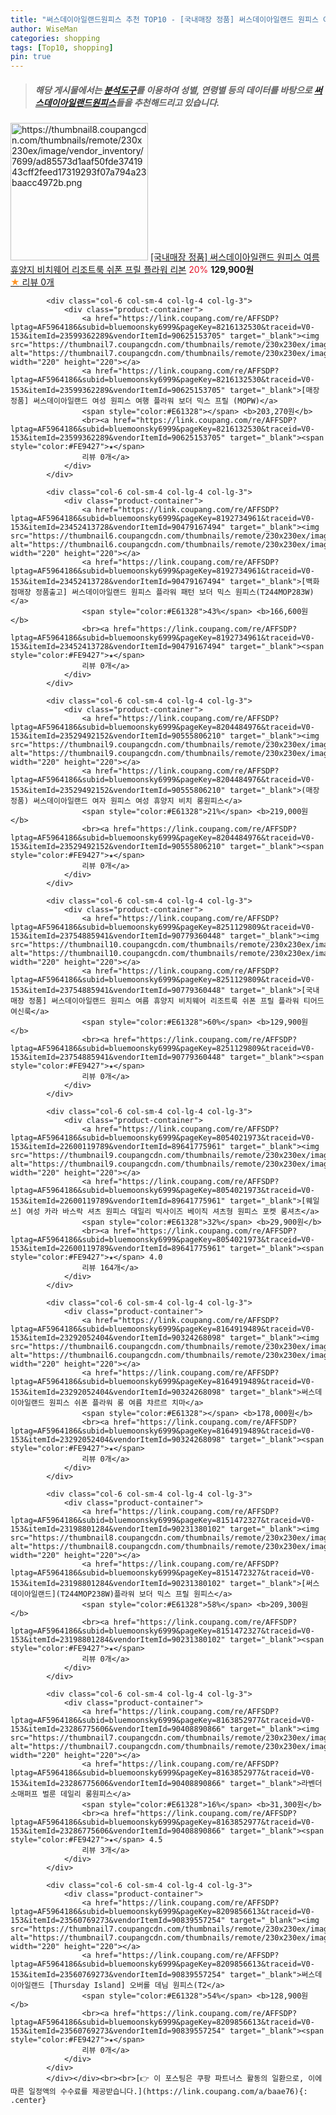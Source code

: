 ```yaml
---
title: "써스데이아일랜드원피스 추천 TOP10 - [국내매장 정품] 써스데이아일랜드 원피스 여름 휴양지 비치웨어 리조트룩 쉬폰 프릴 플라워 리본"
author: WiseMan
categories: shopping
tags: [Top10, shopping]
pin: true
---
```


> ##### 해당 게시물에서는 [**분석도구**](https://itemscout.io/)를 이용하여 **성별**, **연령별** 등의 데이터를 바탕으로 [**써스데이아일랜드원피스**](https://link.coupang.com/a/baae76)들을 추천해드리고 있습니다.
<div class="container"><div class="row">
            <div class="col-6 col-sm-4 col-lg-4 col-lg-3">
                <div class="product-container">
                    <a href="https://link.coupang.com/re/AFFSDP?lptag=AF5964186&subid=bluemoonsky6999&pageKey=8251079702&traceid=V0-153&itemId=23754595838&vendorItemId=90779071213" target="_blank"><img src="https://thumbnail8.coupangcdn.com/thumbnails/remote/230x230ex/image/vendor_inventory/7699/ad85573d1aaf50fde3741943cff2feed17319293f07a794a23baacc4972b.png" alt="https://thumbnail8.coupangcdn.com/thumbnails/remote/230x230ex/image/vendor_inventory/7699/ad85573d1aaf50fde3741943cff2feed17319293f07a794a23baacc4972b.png" width="220" height="220"></a>
                    <a href="https://link.coupang.com/re/AFFSDP?lptag=AF5964186&subid=bluemoonsky6999&pageKey=8251079702&traceid=V0-153&itemId=23754595838&vendorItemId=90779071213" target="_blank">[국내매장 정품] 써스데이아일랜드 원피스 여름 휴양지 비치웨어 리조트룩 쉬폰 프릴 플라워 리본</a>
                    <span style="color:#E61328">20%</span> <b>129,900원</b>
                    <br><a href="https://link.coupang.com/re/AFFSDP?lptag=AF5964186&subid=bluemoonsky6999&pageKey=8251079702&traceid=V0-153&itemId=23754595838&vendorItemId=90779071213" target="_blank"><span style="color:#FE9427">★</span> 
                    리뷰 0개</a>
                </div>
            </div>
            
            <div class="col-6 col-sm-4 col-lg-4 col-lg-3">
                <div class="product-container">
                    <a href="https://link.coupang.com/re/AFFSDP?lptag=AF5964186&subid=bluemoonsky6999&pageKey=8216132530&traceid=V0-153&itemId=23599362289&vendorItemId=90625153705" target="_blank"><img src="https://thumbnail7.coupangcdn.com/thumbnails/remote/230x230ex/image/vendor_inventory/d6d3/fd0a8234a0012273298f2389576e5fba523ae11a02925038aa5d4789e99a.jpg" alt="https://thumbnail7.coupangcdn.com/thumbnails/remote/230x230ex/image/vendor_inventory/d6d3/fd0a8234a0012273298f2389576e5fba523ae11a02925038aa5d4789e99a.jpg" width="220" height="220"></a>
                    <a href="https://link.coupang.com/re/AFFSDP?lptag=AF5964186&subid=bluemoonsky6999&pageKey=8216132530&traceid=V0-153&itemId=23599362289&vendorItemId=90625153705" target="_blank">[매장정품] 써스데이아일랜드 여성 원피스 여행 플라워 보더 믹스 프릴 (MOPW)</a>
                    <span style="color:#E61328"></span> <b>203,270원</b>
                    <br><a href="https://link.coupang.com/re/AFFSDP?lptag=AF5964186&subid=bluemoonsky6999&pageKey=8216132530&traceid=V0-153&itemId=23599362289&vendorItemId=90625153705" target="_blank"><span style="color:#FE9427">★</span> 
                    리뷰 0개</a>
                </div>
            </div>
            
            <div class="col-6 col-sm-4 col-lg-4 col-lg-3">
                <div class="product-container">
                    <a href="https://link.coupang.com/re/AFFSDP?lptag=AF5964186&subid=bluemoonsky6999&pageKey=8192734961&traceid=V0-153&itemId=23452413728&vendorItemId=90479167494" target="_blank"><img src="https://thumbnail6.coupangcdn.com/thumbnails/remote/230x230ex/image/vendor_inventory/403f/9cbbb641bd383d6e5774eefd2ce139e782894dced721a858c51e703d9458.jpg" alt="https://thumbnail6.coupangcdn.com/thumbnails/remote/230x230ex/image/vendor_inventory/403f/9cbbb641bd383d6e5774eefd2ce139e782894dced721a858c51e703d9458.jpg" width="220" height="220"></a>
                    <a href="https://link.coupang.com/re/AFFSDP?lptag=AF5964186&subid=bluemoonsky6999&pageKey=8192734961&traceid=V0-153&itemId=23452413728&vendorItemId=90479167494" target="_blank">[백화점매장 정품출고] 써스데이아일랜드 원피스 플라워 패턴 보더 믹스 원피스(T244MOP283W)</a>
                    <span style="color:#E61328">43%</span> <b>166,600원</b>
                    <br><a href="https://link.coupang.com/re/AFFSDP?lptag=AF5964186&subid=bluemoonsky6999&pageKey=8192734961&traceid=V0-153&itemId=23452413728&vendorItemId=90479167494" target="_blank"><span style="color:#FE9427">★</span> 
                    리뷰 0개</a>
                </div>
            </div>
            
            <div class="col-6 col-sm-4 col-lg-4 col-lg-3">
                <div class="product-container">
                    <a href="https://link.coupang.com/re/AFFSDP?lptag=AF5964186&subid=bluemoonsky6999&pageKey=8204484976&traceid=V0-153&itemId=23529492152&vendorItemId=90555806210" target="_blank"><img src="https://thumbnail9.coupangcdn.com/thumbnails/remote/230x230ex/image/vendor_inventory/bb8e/8bf3042aeca16403e463744e51278d4c9498d7ac4d1fbebbe5e314208291.png" alt="https://thumbnail9.coupangcdn.com/thumbnails/remote/230x230ex/image/vendor_inventory/bb8e/8bf3042aeca16403e463744e51278d4c9498d7ac4d1fbebbe5e314208291.png" width="220" height="220"></a>
                    <a href="https://link.coupang.com/re/AFFSDP?lptag=AF5964186&subid=bluemoonsky6999&pageKey=8204484976&traceid=V0-153&itemId=23529492152&vendorItemId=90555806210" target="_blank">(매장정품) 써스데이아일랜드 여자 원피스 여성 휴양지 비치 롱원피스</a>
                    <span style="color:#E61328">21%</span> <b>219,000원</b>
                    <br><a href="https://link.coupang.com/re/AFFSDP?lptag=AF5964186&subid=bluemoonsky6999&pageKey=8204484976&traceid=V0-153&itemId=23529492152&vendorItemId=90555806210" target="_blank"><span style="color:#FE9427">★</span> 
                    리뷰 0개</a>
                </div>
            </div>
            
            <div class="col-6 col-sm-4 col-lg-4 col-lg-3">
                <div class="product-container">
                    <a href="https://link.coupang.com/re/AFFSDP?lptag=AF5964186&subid=bluemoonsky6999&pageKey=8251129809&traceid=V0-153&itemId=23754885941&vendorItemId=90779360448" target="_blank"><img src="https://thumbnail10.coupangcdn.com/thumbnails/remote/230x230ex/image/vendor_inventory/5610/d7f13837fb23d032450364d6cc6dd6869efe9180f1e743c46797c6d0c64b.png" alt="https://thumbnail10.coupangcdn.com/thumbnails/remote/230x230ex/image/vendor_inventory/5610/d7f13837fb23d032450364d6cc6dd6869efe9180f1e743c46797c6d0c64b.png" width="220" height="220"></a>
                    <a href="https://link.coupang.com/re/AFFSDP?lptag=AF5964186&subid=bluemoonsky6999&pageKey=8251129809&traceid=V0-153&itemId=23754885941&vendorItemId=90779360448" target="_blank">[국내매장 정품] 써스데이아일랜드 원피스 여름 휴양지 비치웨어 리조트룩 쉬폰 프릴 플라워 티어드 여신룩</a>
                    <span style="color:#E61328">60%</span> <b>129,900원</b>
                    <br><a href="https://link.coupang.com/re/AFFSDP?lptag=AF5964186&subid=bluemoonsky6999&pageKey=8251129809&traceid=V0-153&itemId=23754885941&vendorItemId=90779360448" target="_blank"><span style="color:#FE9427">★</span> 
                    리뷰 0개</a>
                </div>
            </div>
            
            <div class="col-6 col-sm-4 col-lg-4 col-lg-3">
                <div class="product-container">
                    <a href="https://link.coupang.com/re/AFFSDP?lptag=AF5964186&subid=bluemoonsky6999&pageKey=8054021973&traceid=V0-153&itemId=22600119789&vendorItemId=89641775961" target="_blank"><img src="https://thumbnail9.coupangcdn.com/thumbnails/remote/230x230ex/image/vendor_inventory/a1f6/8e082437042986e534e572fc112880a2f18bcaf32afb25a475996a81daf0.jpg" alt="https://thumbnail9.coupangcdn.com/thumbnails/remote/230x230ex/image/vendor_inventory/a1f6/8e082437042986e534e572fc112880a2f18bcaf32afb25a475996a81daf0.jpg" width="220" height="220"></a>
                    <a href="https://link.coupang.com/re/AFFSDP?lptag=AF5964186&subid=bluemoonsky6999&pageKey=8054021973&traceid=V0-153&itemId=22600119789&vendorItemId=89641775961" target="_blank">[웨일쓰] 여성 카라 바스락 셔츠 원피스 데일리 빅사이즈 베이직 셔츠형 원피스 포켓 롱셔츠</a>
                    <span style="color:#E61328">32%</span> <b>29,900원</b>
                    <br><a href="https://link.coupang.com/re/AFFSDP?lptag=AF5964186&subid=bluemoonsky6999&pageKey=8054021973&traceid=V0-153&itemId=22600119789&vendorItemId=89641775961" target="_blank"><span style="color:#FE9427">★</span> 4.0
                    리뷰 164개</a>
                </div>
            </div>
            
            <div class="col-6 col-sm-4 col-lg-4 col-lg-3">
                <div class="product-container">
                    <a href="https://link.coupang.com/re/AFFSDP?lptag=AF5964186&subid=bluemoonsky6999&pageKey=8164919489&traceid=V0-153&itemId=23292052404&vendorItemId=90324268098" target="_blank"><img src="https://thumbnail6.coupangcdn.com/thumbnails/remote/230x230ex/image/vendor_inventory/92cf/68448caac26daa343b3fa4bc0a966ae308d7755e6acaa78d043e3ab59b06.jpg" alt="https://thumbnail6.coupangcdn.com/thumbnails/remote/230x230ex/image/vendor_inventory/92cf/68448caac26daa343b3fa4bc0a966ae308d7755e6acaa78d043e3ab59b06.jpg" width="220" height="220"></a>
                    <a href="https://link.coupang.com/re/AFFSDP?lptag=AF5964186&subid=bluemoonsky6999&pageKey=8164919489&traceid=V0-153&itemId=23292052404&vendorItemId=90324268098" target="_blank">써스데이아일랜드 원피스 쉬폰 플라워 롱 여름 챠르르 치마</a>
                    <span style="color:#E61328"></span> <b>178,000원</b>
                    <br><a href="https://link.coupang.com/re/AFFSDP?lptag=AF5964186&subid=bluemoonsky6999&pageKey=8164919489&traceid=V0-153&itemId=23292052404&vendorItemId=90324268098" target="_blank"><span style="color:#FE9427">★</span> 
                    리뷰 0개</a>
                </div>
            </div>
            
            <div class="col-6 col-sm-4 col-lg-4 col-lg-3">
                <div class="product-container">
                    <a href="https://link.coupang.com/re/AFFSDP?lptag=AF5964186&subid=bluemoonsky6999&pageKey=8151472327&traceid=V0-153&itemId=23198801284&vendorItemId=90231380102" target="_blank"><img src="https://thumbnail8.coupangcdn.com/thumbnails/remote/230x230ex/image/vendor_inventory/be3d/64f0796155aaac47dbbb34f65588c444b801015f15f9c58111abfb0b2b8a.jpg" alt="https://thumbnail8.coupangcdn.com/thumbnails/remote/230x230ex/image/vendor_inventory/be3d/64f0796155aaac47dbbb34f65588c444b801015f15f9c58111abfb0b2b8a.jpg" width="220" height="220"></a>
                    <a href="https://link.coupang.com/re/AFFSDP?lptag=AF5964186&subid=bluemoonsky6999&pageKey=8151472327&traceid=V0-153&itemId=23198801284&vendorItemId=90231380102" target="_blank">[써스데이아일랜드](T244MOP238W)플라워 보더 믹스 프릴 원피스</a>
                    <span style="color:#E61328">58%</span> <b>209,300원</b>
                    <br><a href="https://link.coupang.com/re/AFFSDP?lptag=AF5964186&subid=bluemoonsky6999&pageKey=8151472327&traceid=V0-153&itemId=23198801284&vendorItemId=90231380102" target="_blank"><span style="color:#FE9427">★</span> 
                    리뷰 0개</a>
                </div>
            </div>
            
            <div class="col-6 col-sm-4 col-lg-4 col-lg-3">
                <div class="product-container">
                    <a href="https://link.coupang.com/re/AFFSDP?lptag=AF5964186&subid=bluemoonsky6999&pageKey=8163852977&traceid=V0-153&itemId=23286775606&vendorItemId=90408890866" target="_blank"><img src="https://thumbnail7.coupangcdn.com/thumbnails/remote/230x230ex/image/vendor_inventory/5373/10fc755948a5f1fef772ee92e953f9f1949e15a8b075d38fa8c2c4a5832c.jpg" alt="https://thumbnail7.coupangcdn.com/thumbnails/remote/230x230ex/image/vendor_inventory/5373/10fc755948a5f1fef772ee92e953f9f1949e15a8b075d38fa8c2c4a5832c.jpg" width="220" height="220"></a>
                    <a href="https://link.coupang.com/re/AFFSDP?lptag=AF5964186&subid=bluemoonsky6999&pageKey=8163852977&traceid=V0-153&itemId=23286775606&vendorItemId=90408890866" target="_blank">라벤더 소매퍼프 벌룬 데일리 롱원피스</a>
                    <span style="color:#E61328">16%</span> <b>31,300원</b>
                    <br><a href="https://link.coupang.com/re/AFFSDP?lptag=AF5964186&subid=bluemoonsky6999&pageKey=8163852977&traceid=V0-153&itemId=23286775606&vendorItemId=90408890866" target="_blank"><span style="color:#FE9427">★</span> 4.5
                    리뷰 3개</a>
                </div>
            </div>
            
            <div class="col-6 col-sm-4 col-lg-4 col-lg-3">
                <div class="product-container">
                    <a href="https://link.coupang.com/re/AFFSDP?lptag=AF5964186&subid=bluemoonsky6999&pageKey=8209856613&traceid=V0-153&itemId=23560769273&vendorItemId=90839557254" target="_blank"><img src="https://thumbnail7.coupangcdn.com/thumbnails/remote/230x230ex/image/vendor_inventory/e1e5/771e23889fa071efb0a9299d66057b992e5ce8a49222a775a7087ea92c23.jpg" alt="https://thumbnail7.coupangcdn.com/thumbnails/remote/230x230ex/image/vendor_inventory/e1e5/771e23889fa071efb0a9299d66057b992e5ce8a49222a775a7087ea92c23.jpg" width="220" height="220"></a>
                    <a href="https://link.coupang.com/re/AFFSDP?lptag=AF5964186&subid=bluemoonsky6999&pageKey=8209856613&traceid=V0-153&itemId=23560769273&vendorItemId=90839557254" target="_blank">써스데이아일랜드 [Thursday Island] 오버롤 데님 원피스(T2</a>
                    <span style="color:#E61328">54%</span> <b>128,900원</b>
                    <br><a href="https://link.coupang.com/re/AFFSDP?lptag=AF5964186&subid=bluemoonsky6999&pageKey=8209856613&traceid=V0-153&itemId=23560769273&vendorItemId=90839557254" target="_blank"><span style="color:#FE9427">★</span> 
                    리뷰 0개</a>
                </div>
            </div>
            </div></div><br><br>[👉 이 포스팅은 쿠팡 파트너스 활동의 일환으로, 이에 따른 일정액의 수수료를 제공받습니다.](https://link.coupang.com/a/baae76){: .center}
